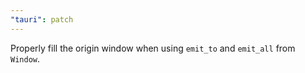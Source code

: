 ```yaml
---
"tauri": patch
---
```


Properly fill the origin window when using `emit_to` and `emit_all` from `Window`.
